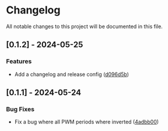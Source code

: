 # Changelog

All notable changes to this project will be documented in this file.

## [0.1.2] - 2024-05-25

### Features

- Add a changelog and release config ([d096d5b](d096d5b66d9f6183f086b4febf3c0c5155728b5f))

## [0.1.1] - 2024-05-24

### Bug Fixes

- Fix a bug where all PWM periods where inverted ([4adbb00](4adbb00bbea75727781da42e5e9315a4aa50d979))

<!-- generated by git-cliff -->
